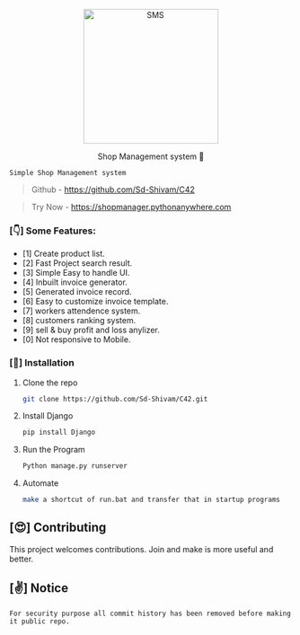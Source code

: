 
<p align="center">
  <img src="https://github.com/Sd-Shivam/C42-bharat/blob/main/download.png?raw=true" alt="SMS" width="240" />

  <p align="center">Shop Management system 🎁 </p>
</p>

  ```
  Simple Shop Management system
  ```

> Github - https://github.com/Sd-Shivam/C42 

> Try Now -  https://shopmanager.pythonanywhere.com




### [👇] Some Features:

- [1] Create product list.
- [2] Fast Project search result.
- [3] Simple Easy to handle UI.
- [4] Inbuilt invoice generator.
- [5] Generated invoice record.
- [6] Easy to customize invoice template.
- [7] workers attendence system.
- [8] customers ranking system.
- [9] sell & buy profit and loss anylizer.
- [0] Not responsive to Mobile.



### [🔬] Installation
1. Clone the repo
   ```sh
   git clone https://github.com/Sd-Shivam/C42.git
   ```
2. Install Django
   ```sh
   pip install Django 
   ```
3. Run the Program
   ```sh
   Python manage.py runserver
   ```
4. Automate
   ```sh
   make a shortcut of run.bat and transfer that in startup programs
   ```
   

## [😍] Contributing
This project welcomes contributions. Join and make is more useful and better.
 
 ## [✌️] Notice
    For security purpose all commit history has been removed before making it public repo.
 
